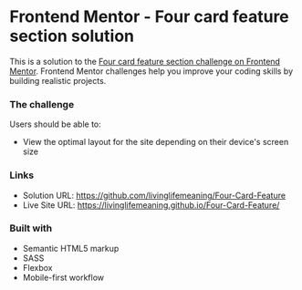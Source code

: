 # Frontend Mentor - Four card feature section solution

This is a solution to the [Four card feature section challenge on Frontend Mentor](https://www.frontendmentor.io/challenges/four-card-feature-section-weK1eFYK). Frontend Mentor challenges help you improve your coding skills by building realistic projects. 


### The challenge

Users should be able to:

- View the optimal layout for the site depending on their device's screen size

### Links

- Solution URL: https://github.com/livinglifemeaning/Four-Card-Feature
- Live Site URL: https://livinglifemeaning.github.io/Four-Card-Feature/ 

### Built with

- Semantic HTML5 markup
- SASS
- Flexbox
- Mobile-first workflow


